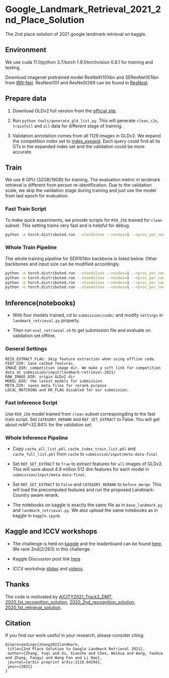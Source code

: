 # Google_Landmark_Retrieval_2021_2nd_Place_Solution
The 2nd place solution of 2021 google landmark retrieval on kaggle. 

## Environment

We use cuda 11.1/python 3.7/torch 1.9.1/torchvision 0.8.1 for training and testing.

Download imagenet pretrained model ResNeXt101ibn and SEResNet101ibn from [IBN-Net](https://github.com/XingangPan/IBN-Net). ResNest101 and ResNeSt269 can be found in [ResNest](https://github.com/zhanghang1989/ResNeSt). 

## Prepare data

1. Download GLDv2 full version from the [official site](https://github.com/cvdfoundation/google-landmark).

2. Run `python tools/generate_gld_list.py`. This will generate `clean`, `c2x`, `trainfull` and `all` data for different stage of training.

3. Validation annotation comes from all 1129 images in GLDv2. We expand the competition index set to [index_expand](https://drive.google.com/file/d/1ws6pxC8d8G9yabyVDAhvyw4nGnJbUHHv/view). Each query could find all its GTs in the expanded index set and the validation could be more accurate.


## Train

We use 8 GPU (32GB/16GB) for training. The evaluation metric in landmark retrieval is different from person re-identification. Due to the validation scale, we skip the validation stage during training and just use the model from last epoch for evaluation.

### Fast Train Script

To make quick experiments, we provide scripts for `R50_256` trained for `clean` subset. This setting trains very fast and is helpful for debug.
```bash
python -m torch.distributed.run --standalone --nnodes=1 --nproc_per_node=8 --master_port 55555 --max_restarts 0 train.py --config_file configs/GLDv2/R50_256.yml
```

### Whole Train Pipeline

The whole training pipeline for SER101ibn backbone is listed below. Other backbones and input size can be modified accordingly.

```bash
python -m torch.distributed.run --standalone --nnodes=1 --nproc_per_node=8 --master_port 55555 --max_restarts 0 train.py --config_file configs/GLDv2/SER101ibn_384.yml
python -m torch.distributed.run --standalone --nnodes=1 --nproc_per_node=8 --master_port 55555 --max_restarts 0 train.py --config_file configs/GLDv2/SER101ibn_384_finetune.yml
python -m torch.distributed.run --standalone --nnodes=1 --nproc_per_node=8 --master_port 55555 --max_restarts 0 train.py --config_file configs/GLDv2/SER101ibn_512_finetune.yml
python -m torch.distributed.run --standalone --nnodes=1 --nproc_per_node=8 --master_port 55555 --max_restarts 0 train.py --config_file configs/GLDv2/SER101ibn_512_all.yml
```

## Inference(notebooks)

* With four models trained, cd to `submission/code/` and modify `settings` in `landmark_retrieval.py` properly.

* Then run `eval_retrieval.sh` to get submission file and evaluate on validation set offline.


### General Settings
```
REID_EXTRACT_FLAG: Skip feature extraction when using offline code.
FEAT_DIR: Save cached features.
IMAGE_DIR: competition image dir. We make a soft link for competition data at submission/input/landmark-retrieval-2021/
RAW_IMAGE_DIR: origin GLDv2 dir
MODEL_DIR: the latest models for submission
META_DIR: saves meta files for rerank purpose
LOCAL_MATCHING and KR_FLAG disabled for our submission.
```

### Fast Inference Script

Use `R50_256` model trained from `clean` subset correspongding to the fast train script. Set `CATEGORY_RERANK` and `REF_SET_EXTRACT` to False. You will get about mAP=32.84% for the validation set.


### Whole Inference Pipeline

* Copy `cache_all_list.pkl`, `cache_index_train_list.pkl` and `cache_full_list.pkl` from `cache` to `submission/input/meta-data-final`

* Set `REF_SET_EXTRACT` to `True` to extract features for `all` images of GLDv2. This will save about 4.9 million 512 dim features for each model in `submission/input/meta-data-final`.

* Set `REF_SET_EXTRACT` to `False` and `CATEGORY_RERANK` to `before_merge`. This will load the precomputed features and run the proposed Landmark-Country aware rerank.

* The notebooks on kaggle is exactly the same file as in `base_landmark.py` and `landmark_retrieval.py`. We also upload the same notebooks as in kaggle in `kaggle.ipynb`.


## Kaggle and ICCV workshops

* The challenge is held on [kaggle](https://www.kaggle.com/c/landmark-retrieval-2021) and the leaderboard can be found [here](https://www.kaggle.com/c/landmark-retrieval-2021/leaderboard). We rank 2nd(2/263) in this challenge.

* Kaggle Discussion post link [here](https://www.kaggle.com/c/landmark-retrieval-2021/discussion/277273)

* ICCV workshop [slides](https://github.com/WesleyZhang1991/Google_Landmark_Retrieval_2021_2nd_Place_Solution/blob/master/ILR21_RET_2nd-slides.pdf) and [videos](https://www.youtube.com/watch?v=bkT2Judxf_s).


## Thanks
The code is motivated by [AICITY2021_Track2_DMT](https://github.com/michuanhaohao/AICITY2021_Track2_DMT), [2020_1st_recognition_solution](https://github.com/psinger/kaggle-landmark-recognition-2020-1st-place), [2020_2nd_recognition_solution](https://github.com/bestfitting/instance_level_recognition), [2020_1st_retrieval_solution](https://github.com/seungkee/google_landmark_retrieval_2020_1st_place_solution).


## Citation

If you find our work useful in your research, please consider citing:
```
@inproceedings{zhang2021landmark,
 title={2nd Place Solution to Google Landmark Retrieval 2021},
 author={Zhang, Yuqi and Xu, Xianzhe and Chen, Weihua and Wang, Yaohua and Zhang, Fangyi and Wang Fan and Li Hao},
 journal={arXiv preprint arXiv:2110.04294},
 year={2021}
}
```
